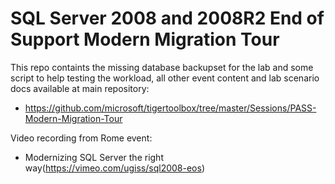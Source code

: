 # SQL Server 2008 and 2008R2 End of Support Modern Migration Tour #

This repo containts the missing database backupset for the lab and some script to help testing the workload, all other event content and lab scenario docs available at main repository:

- https://github.com/microsoft/tigertoolbox/tree/master/Sessions/PASS-Modern-Migration-Tour

Video recording from Rome event:

- Modernizing SQL Server the right way(https://vimeo.com/ugiss/sql2008-eos)
